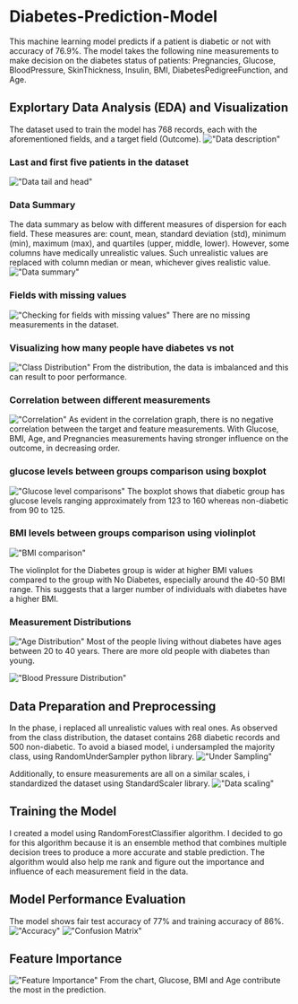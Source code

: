 # Diabetes-Prediction-Model
This machine learning model predicts if a patient is diabetic or not with accuracy of 76.9%. The model takes the following nine measurements to make decision on the diabetes status of patients: Pregnancies, Glucose, BloodPressure, SkinThickness, Insulin, BMI, DiabetesPedigreeFunction, and Age.

## Explortary Data Analysis (EDA) and Visualization
The dataset used to train the model has 768 records, each with the aforementioned fields, and a target field (Outcome).
!["Data description"](./screenshots/data_describe.png)

### Last and first five patients in the dataset
!["Data tail and head"](./screenshots/tail_head.png)

### Data Summary
The data summary as below with different measures of dispersion for each field. These measures are: count, mean, standard deviation (std), minimum (min), maximum (max), and quartiles (upper, middle, lower). However, some columns have medically unrealistic values. Such unrealistic values are replaced with column median or mean, whichever gives realistic value.
!["Data summary"](./screenshots/data_summary.png)

### Fields with missing values
!["Checking for fields with missing values"](./screenshots/null_check.png)
There are no missing measurements in the dataset.

### Visualizing how many people have diabetes vs not
!["Class Distribution"](./screenshots/class_distri.png)
From the distribution, the data is imbalanced and this can result to poor performance.

### Correlation between different measurements
!["Correlation"](./screenshots/correlation.png)
As evident in the correlation graph, there is no negative correlation between the target and feature measurements. With Glucose, BMI, Age, and Pregnancies measurements having stronger influence on the outcome, in decreasing order.

### glucose levels between groups comparison using boxplot
!["Glucose level comparisons"](./screenshots/glucose_level_comparison.png)
The boxplot shows that diabetic group has glucose levels ranging approximately from 123 to 160 whereas non-diabetic from 90 to 125.

### BMI levels between groups comparison using violinplot
!["BMI comparison"](./screenshots/bmi_distro.png)

The violinplot for the Diabetes group is wider at higher BMI values compared to the group with No Diabetes, especially around the 40-50 BMI range. This suggests that a larger number of individuals with diabetes have a higher BMI.


### Measurement Distributions
!["Age Distribution"](./screenshots/age_distro.png)
Most of the people living without diabetes have ages between 20 to 40 years. There are more old people with diabetes than young.

!["Blood Pressure Distribution"](./screenshots/blood_pressure_distro.png)

## Data Preparation and Preprocessing
In the phase, i replaced all unrealistic values with real ones. As observed from the class distribution, the dataset contains 268 diabetic records and 500 non-diabetic. To avoid a biased model, i undersampled the majority class, using RandomUnderSampler python library. 
!["Under Sampling"](./screenshots/under_sampling.png)

Additionally, to ensure measurements are all on a similar scales, i standardized the dataset using StandardScaler library.
!["Data scaling"](./screenshots/scaled_data.png)


## Training the Model
I created a model using RandomForestClassifier algorithm. I decided to go for this algorithm because it is an ensemble method that combines multiple decision trees to produce a more accurate and stable prediction. The algorithm would also help me rank and figure out the importance and influence of each measurement field in the data.


## Model Performance Evaluation
The model shows fair test accuracy of 77% and training accuracy of 86%.
!["Accuracy"](./screenshots/test_train_accuracy.png)
!["Confusion Matrix"](./screenshots/confusion_matrix.png)


## Feature Importance 
!["Feature Importance"](./screenshots/feature_importance.png)
From the chart, Glucose, BMI and Age contribute the most in the prediction.



